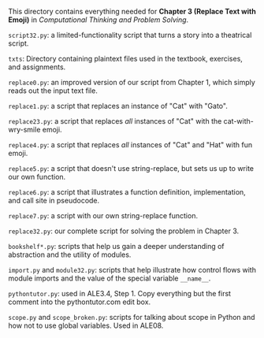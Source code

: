 This directory contains everything needed for
**Chapter 3 (Replace Text with Emoji)** in
*Computational Thinking and Problem Solving*.

`script32.py`: a limited-functionality script that turns a story
into a theatrical script.

`txts`: Directory containing plaintext files used in the textbook,
exercises, and assignments.

`replace0.py`: an improved version of our script from Chapter 1, which simply
reads out the input text file.

`replace1.py`: a script that replaces an instance of "Cat" with "Gato".

`replace23.py`: a script that replaces _all_ instances of "Cat" with the
cat-with-wry-smile emoji.

`replace4.py`: a script that replaces _all_ instances of "Cat" and "Hat" with
fun emoji.

`replace5.py`: a script that doesn't use string-replace, but sets us up to write
our own function.

`replace6.py`: a script that illustrates a function definition, implementation,
and call site in pseudocode.

`replace7.py`: a script with our own string-replace function.

`replace32.py`: our complete script for solving the problem in Chapter 3.

`bookshelf*.py`: scripts that help us gain a deeper understanding of abstraction
and the utility of modules.

`import.py` and `module32.py`: scripts that help illustrate how control flows with module imports and the value of the special variable `__name__`.

`pythontutor.py`: used in ALE3.4, Step 1. Copy everything but the first
comment into the pythontutor.com edit box.

`scope.py` and `scope_broken.py`: scripts for talking about scope
in Python and how not to use global variables. Used in ALE08.
